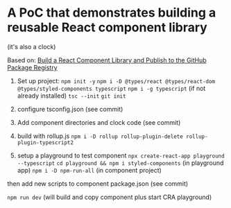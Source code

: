 # A PoC that demonstrates building a reusable React component library

(it's also a clock)

Based on:
[Build a React Component Library and Publish to the GitHub Package Registry](https://medium.com/better-programming/build-your-very-own-react-component-library-and-publish-it-to-github-package-registry-192a688a51fd)


1. Set up project:
`npm init -y`
`npm i -D @types/react @types/react-dom @types/styled-components typescript`
`npm i -g typescript` (if not already installed)
`tsc --init`
`git init`

2. configure tsconfig.json (see commit)

3. Add component directories and clock code (see commit)

4. build with rollup.js
`npm i -D rollup rollup-plugin-delete rollup-plugin-typescript2`

5. setup a playground to test component
`npx create-react-app playground --typescript`
`cd playground && npm i styled-components` (in playground app)
`npm i -D npm-run-all` (in component project)

then add new scripts to component package.json (see commit)

`npm run dev` (will build and copy component plus start CRA playground)